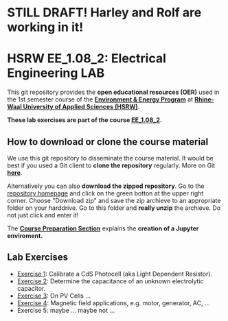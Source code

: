 
# STILL DRAFT! Harley and Rolf are working in it!

# HSRW EE_1.08_2: Electrical Engineering LAB

This git repository provides the **open educational resources (OER)** used in the 1st semester course of the [**Environment & Energy Program**](https://www.hochschule-rhein-waal.de/en/faculties/communication-and-environment/degree-programmes/bachelor-degree-programmes/environment-and) at [**Rhine-Waal University of Applied Sciences (HSRW)**](https://www.hsrw.eu/). 

**These lab exercises are part of the course [EE_1.08_2](https://github.com/rolfbecker/EE_1.08_2_EEng_WS2022/).**

## How to download or clone the course material 

We use this git repository to disseminate the course material. It would be best if you used a Git client to **clone the repository** regularly. More on Git **[here](./eeng0020_LAB_Course_Preparation/git.md)**. 

Alternatively you can also **download the zipped repository**. Go to the [repository homepage](https://github.com/rolfbecker/EE_1.08_2_EEng_LAB_WS2022) and click on the green botton at the upper right corner. Choose "Download zip" and save the zip archieve to an appropriate folder on your harddrive. Go to this folder and **really unzip** the archieve. Do not just click and enter it!

The **[Course Preparation Section](./eeng0020_LAB_Course_Preparation/README.md)** explains the **creation of a Jupyter enviroment.**


## Lab Exercises ##

* [Exercise 1](ex1): Calibrate a CdS Photocell (aka Light Dependent Resistor). 
* [Exercise 2](ex2): Determine the capacitance of an unknown electrolytic capacitor.
* [Exercise 3](ex3): On PV Cells ...
* [Exercise 4](ex4): Magnetic field applications, e.g. motor, generator, AC, ...
* Exercise 5: maybe ... maybe not ...
